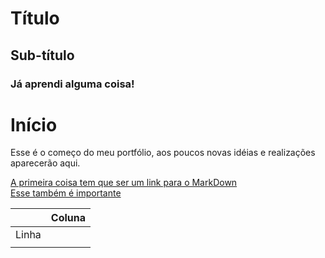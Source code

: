 # Título
## Sub-título
### Já aprendi alguma coisa!

# Início
Esse é o começo do meu portfólio, aos poucos novas idéias e realizações aparecerão aqui.

[A primeira coisa tem que ser um link para o MarkDown](https://www.markdownguide.org/basic-syntax/)  
[Esse também é importante](https://www.markdownguide.org/extended-syntax/#overview)

|       | Coluna |
|-------|--------|
| Linha |  |
|  |  |
